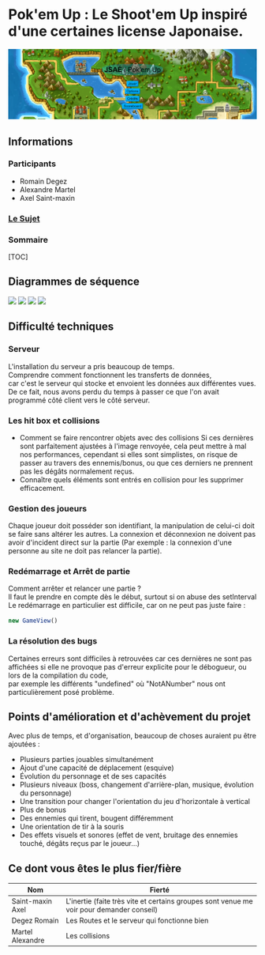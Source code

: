 # Pok'em Up : Le Shoot'em Up inspiré d'une certaines license Japonaise.

<img src="./client/public/images/presentation/menu.PNG">

## Informations

### Participants
- Romain Degez
- Alexandre Martel
- Axel Saint-maxin

### [Le Sujet](./Sujet.md)

### Sommaire

[TOC]

## Diagrammes de séquence

<img src="./client/public/images/presentation/Diagramme _de_séquence_1.jpg">
<img src="./client/public/images/presentation/Diagramme _de_séquence_2.jpg">
<img src="./client/public/images/presentation/Diagramme_de_séquence_3.jpg">
<img src="./client/public/images/presentation/Diagramme_de_séquence_4.jpg">

## Difficulté techniques

### Serveur

L'installation du serveur a pris beaucoup de temps.\
Comprendre comment fonctionnent les transferts de données,\
car c'est le serveur qui stocke et envoient les données aux différentes vues.\
De ce fait, nous avons perdu du temps à passer ce que l'on avait programmé côté client vers le côté serveur.

### Les hit box et collisions

- Comment se faire rencontrer objets avec des collisions
Si ces dernières sont parfaitement ajustées à l'image renvoyée, cela peut mettre à mal nos performances, cependant si elles sont simplistes, on risque de passer au travers des ennemis/bonus, ou que ces derniers ne prennent pas les dégâts normalement reçus.
- Connaître quels éléments sont entrés en collision pour les supprimer efficacement.

### Gestion des joueurs

Chaque joueur doit posséder son identifiant, la manipulation de celui-ci doit se faire sans altérer les autres.
La connexion et déconnexion ne doivent pas avoir d'incident direct sur la partie
(Par exemple : la connexion d'une personne au site ne doit pas relancer la partie).

### Redémarrage et Arrêt de partie

Comment arrêter et relancer une partie ?\
Il faut le prendre en compte dès le début, surtout si on abuse des setInterval\
Le redémarrage en particulier est difficile, car on ne peut pas juste faire :
```js
new GameView()
```

### La résolution des bugs

Certaines erreurs sont difficiles à retrouvées car ces dernières ne sont pas affichées si elle ne provoque pas d'erreur explicite pour le débogueur, ou lors de la compilation du code,\
par exemple les différents "undefined" où "NotANumber" nous ont particulièrement posé problème.

## Points d'amélioration et d'achèvement du projet

Avec plus de temps, et d'organisation, beaucoup de choses auraient pu être ajoutées :

- Plusieurs parties jouables simultanément
- Ajout d'une capacité de déplacement (esquive)
- Évolution du personnage et de ses capacités
- Plusieurs niveaux (boss, changement d'arrière-plan, musique, évolution du personnage)
- Une transition pour changer l'orientation du jeu d'horizontale à vertical
- Plus de bonus
- Des ennemies qui tirent, bougent différemment
- Une orientation de tir à la souris
- Des effets visuels et sonores (effet de vent, bruitage des ennemies touché, dégâts reçus par le joueur...)

## Ce dont vous êtes le plus fier/fière

|     Nom          |    Fierté                                                                                                   |
|------------------|-------------------------------------------------------------------------------------------------------------|
| Saint-maxin Axel | L'inertie (faite très vite et certains groupes sont venue me voir pour demander conseil) |
| Degez Romain     | Les Routes et le serveur qui fonctionne bien                                                                |
| Martel Alexandre | Les collisions                                                                                              |